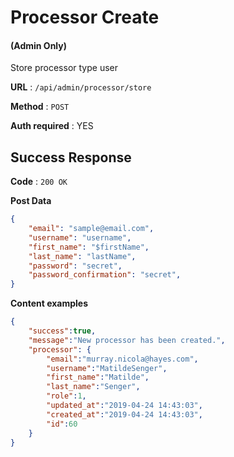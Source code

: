 # Processor Create

#### (**Admin Only**)

Store processor type user

**URL** : `/api/admin/processor/store`

**Method** : `POST`

**Auth required** : YES

## Success Response

**Code** : `200 OK`

**Post Data**

```json
{
    "email": "sample@email.com",
    "username": "username",
    "first_name": "$firstName",
    "last_name": "lastName",
    "password": "secret",
    "password_confirmation": "secret",
}
```

**Content examples**

```json
{
    "success":true,
    "message":"New processor has been created.",
    "processor": {
        "email":"murray.nicola@hayes.com",
        "username":"MatildeSenger",
        "first_name":"Matilde",
        "last_name":"Senger",
        "role":1,
        "updated_at":"2019-04-24 14:43:03",
        "created_at":"2019-04-24 14:43:03",
        "id":60
    }
}
```
